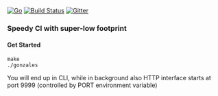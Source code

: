 [![Go](https://img.shields.io/badge/Go-1.6-blue.svg)](https://golang.org/) [![Build Status](https://travis-ci.org/noroutine/gonzales.svg?branch=master)](https://travis-ci.org/noroutine/gonzales) [![Gitter](https://badges.gitter.im/noroutine/gonzales.svg)](https://gitter.im/noroutine/gonzales?utm_source=badge&utm_medium=badge&utm_campaign=pr-badge)

### Speedy CI with super-low footprint

#### Get Started

    make
    ./gonzales
    
You will end up in CLI, while in background also HTTP interface starts at port 9999 (controlled by PORT environment variable)
